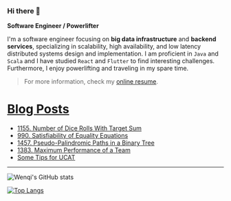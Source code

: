 ### Hi there 👋

**Software Engineer / Powerlifter**

I'm a software engineer focusing on **big data infrastructure** and **backend services**, specializing in scalability, high availability, and low latency distributed systems design and implementation. 
I am proficient in `Java` and `Scala` and I have studied `React` and `Flutter` to find interesting challenges.
Furthermore, I enjoy powerlifting and traveling in my spare time.


> For more information, check my [online resume](https://jiangwenqi.info/).

# [Blog Posts](https://www.dev.to/jiangwenqi)
<!-- BLOG-POST-LIST:START -->
- [1155. Number of Dice Rolls With Target Sum](https://forem.com/jiangwenqi/1155-number-of-dice-rolls-with-target-sum-m5h)
- [990. Satisfiability of Equality Equations](https://forem.com/jiangwenqi/990-satisfiability-of-equality-equations-4f2k)
- [1457. Pseudo-Palindromic Paths in a Binary Tree](https://forem.com/jiangwenqi/1457-pseudo-palindromic-paths-in-a-binary-tree-jj0)
- [1383. Maximum Performance of a Team](https://forem.com/jiangwenqi/1383-maximum-performance-of-a-team-2ee2)
- [Some Tips for UCAT](https://forem.com/jiangwenqi/some-tips-for-ucat-3f3k)
<!-- BLOG-POST-LIST:END -->


---

![Wenqi's GitHub stats](https://github-readme-stats.vercel.app/api?username=jiangwenqi&show_icons=true&count_private=true)

[![Top Langs](https://github-readme-stats.vercel.app/api/top-langs/?username=jiangwenqi&layout=compact)](https://github.com/jiangwenqi/github-readme-stats)
